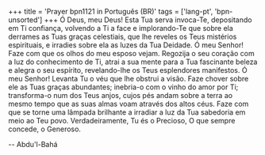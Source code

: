 +++
title = 'Prayer bpn1121 in Português (BR)'
tags = ['lang-pt', 'bpn-unsorted']
+++
Ó Deus, meu Deus! Esta Tua serva invoca-Te, depositando em Ti confiança, volvendo a Ti a face e implorando-Te que sobre ela derrames as Tuas graças celestiais, que lhe reveles os Teus mistérios espirituais, e irradies sobre ela as luzes da Tua Deidade.
Ó meu Senhor! Faze com que os olhos do meu esposo vejam. Regozija o seu coração com a luz do conhecimento de Ti, atrai a sua mente para a Tua fascinante beleza e alegra o seu espírito, revelando-lhe os Teus esplendores manifestos.
Ó meu Senhor! Levanta Tu o véu que lhe obstrui a visão. Faze chover sobre ele as Tuas graças abundantes; inebria-o com o vinho do amor por Ti; transforma-o num dos Teus anjos, cujos pés andam sobre a terra ao mesmo tempo que as suas almas voam através dos altos céus. Faze com que se torne uma lâmpada brilhante a irradiar a luz da Tua sabedoria em meio ao Teu povo.
Verdadeiramente, Tu és o Precioso, O que sempre concede, o Generoso.

-- Abdu'l-Bahá
